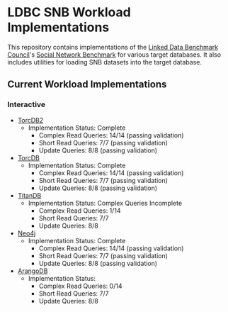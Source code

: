 LDBC SNB Workload Implementations
=================================

This repository contains implementations of the [Linked Data Benchmark
Council](http://www.ldbcouncil.org/)'s [Social Network
Benchmark](http://www.ldbcouncil.org/benchmarks/snb) for various target
databases. It also includes utilities for loading SNB datasets into the target
database.

## Current Workload Implementations ##
### Interactive ###
* [TorcDB2](https://github.com/jdellithorpe/TorcDB2) 
  * Implementation Status: Complete
    * Complex Read Queries: 14/14 (passing validation)
    * Short Read Queries: 7/7 (passing validation)
    * Update Queries: 8/8 (passing validation)
* [TorcDB](https://github.com/PlatformLab/TorcDB) 
  * Implementation Status: Complete
    * Complex Read Queries: 14/14 (passing validation)
    * Short Read Queries: 7/7 (passing validation)
    * Update Queries: 8/8 (passing validation)
* [TitanDB](https://github.com/thinkaurelius/titan)
  * Implementation Status: Complex Queries Incomplete
    * Complex Read Queries: 1/14
    * Short Read Queries: 7/7
    * Update Queries: 8/8
* [Neo4j](http://neo4j.com/)
  * Implementation Status: Complete
    * Complex Read Queries: 14/14 (passing validation)
    * Short Read Queries: 7/7 (passing validation)
    * Update Queries: 8/8 (passing validation)
* [ArangoDB](https://arangodb.com/)
  * Implementation Status:
    * Complex Read Queries: 0/14
    * Short Read Queries: 7/7
    * Update Queries: 8/8

